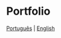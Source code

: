 # Portfolio

[Português](https://meee-low.github.io/portfolio/pt) | [English](https://meee-low.github.io/portfolio/en)
